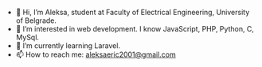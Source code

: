 - 👋 Hi, I’m Aleksa, student at Faculty of Electrical Engineering, University of Belgrade.
- 👀 I’m interested in web development. I know JavaScript, PHP, Python, C, MySql.
- 🌱 I’m currently learning Laravel. 
- 📫 How to reach me: aleksaeric2001@gmail.com

<!---
aleksae/aleksae is a ✨ special ✨ repository because its `README.md` (this file) appears on your GitHub profile.
You can click the Preview link to take a look at your changes.
--->
